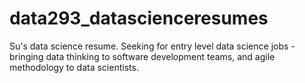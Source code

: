 # data293_datascienceresumes

Su's data science resume. 
Seeking for entry level data science jobs - bringing data thinking to software development teams, and agile methodology to data scientists. 
